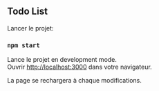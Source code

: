 
## Todo List

Lancer le projet:

### `npm start`

Lance le projet en development mode.<br>
Ouvrir [http://localhost:3000](http://localhost:3000) dans votre navigateur.

La page se rechargera à chaque modifications.
